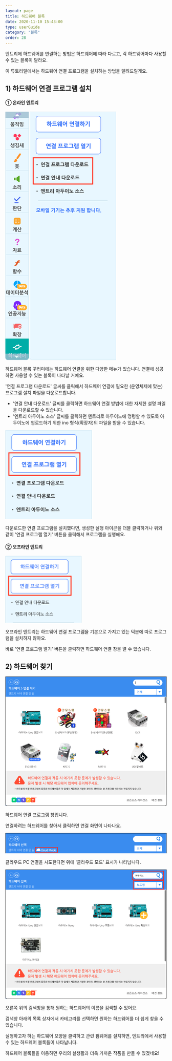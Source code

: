 ```yaml
---
layout: page
title: 하드웨어 블록
date: 2020-11-10 15:43:00
type: userGuide
category: "블록"
order: 28
---
```




엔트리에 하드웨어를 연결하는 방법은 하드웨어에 따라 다르고, 각 하드웨어마다 사용할 수 있는 블록이 달라요.

이 튜토리얼에서는 하드웨어 연결 프로그램을 설치하는 방법을 알려드릴게요.



## 1) 하드웨어 연결 프로그램 설치



#### ①  온라인 엔트리



![hardware-connect-download1](images/window/hardware-connect-download1.png)



하드웨어 블록 꾸러미에는 하드웨어 연결을 위한 다양한 메뉴가 있습니다. 연결에 성공하면 사용할 수 있는 블록이 나타날 거예요.

'연결 프로그램 다운로드' 글씨를 클릭해서 하드웨어 연결에 필요한 (운영체제에 맞는) 프로그램 설치 파일을 다운로드합니다.

+ '연결 안내 다운로드' 글씨를 클릭하면 하드웨어 연결 방법에 대한 자세한 설명 파일을 다운로드할 수 있습니다.
+ '엔트리 아두이노 소스' 글씨를 클릭하면 엔트리로 아두이노에 명령할 수 있도록 아두이노에 업로드하기 위한 ino 형식(확장자)의 파일을 받을 수 있습니다. <!--연결 프로그램에서 펌웨어를 업로드하는 것과 어떤 차이가 있나요?-->



![hardware-run-program](images/window/hardware-run-program.png)



다운로드한 연결 프로그램을 설치했다면, 생성한 실행 아이콘을 더블 클릭하거나 위와 같이 '연결 프로그램 열기' 버튼을 클릭해서 프로그램을 실행해요.



#### ② 오프라인 엔트리

<img src="images/window/hardware-block-pack-offline.png" alt="hardware-block-pack-offline" style="zoom:110%;" />



오프라인 엔트리는 하드웨어 연결 프로그램을 기본으로 가지고 있는 덕분에 따로 프로그램을 설치하지 않아요.

바로 '연결 프로그램 열기' 버튼을 클릭하면 하드웨어 연결 창을 열 수 있습니다.





## 2) 하드웨어 찾기



![hardware-connect-main](images/window/hardware-connect-main.png)



하드웨어 연결 프로그램 창입니다.

연결하려는 하드웨어를 찾아서 클릭하면 연결 화면이 나타나요.



![hardware-connect-cloud](images/window/hardware-connect-cloud.png)



클라우드 PC 연결을 시도한다면 위에 '클라우드 모드' 표시가 나타납니다.



![hardware-connect-search](images/window/hardware-connect-search.png)



오른쪽 위의 검색창을 통해 원하는 하드웨어의 이름을 검색할 수 있어요.

검색창 아래의 목록 상자에서 카테고리를 선택하면 원하는 하드웨어를 더 쉽게 찾을 수 있습니다.



실행하고자 하는 하드웨어 모양을 클릭하고 관련 펌웨어를 설치하면, 엔트리에서 사용할 수 있는 하드웨어 블록들이 나타납니다.

하드웨어 블록들을 이용하면 우리의 실생활과 더욱 가까운 작품을 만들 수 있겠네요!